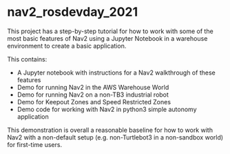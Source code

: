 # nav2_rosdevday_2021

This project has a step-by-step tutorial for how to work with some of the most basic features of Nav2 using a Jupyter Notebook in a warehouse environment to create a basic application.

This contains:
- A Jupyter notebook with instructions for a Nav2 walkthrough of these features
- Demo for running Nav2 in the AWS Warehouse World
- Demo for running Nav2 on a non-TB3 industrial robot
- Demo for Keepout Zones and Speed Restricted Zones
- Demo code for working with Nav2 in python3 simple autonomy application

This demonstration is overall a reasonable baseline for how to work with Nav2 with a non-default setup (e.g. non-Turtlebot3 in a non-sandbox world) for first-time users.
